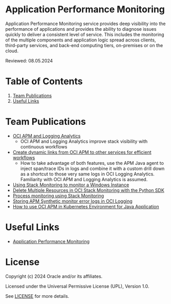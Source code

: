 # Application Performance Monitoring

Application Performance Monitoring service provides deep visibility into the performance of applications and provides the ability to diagnose issues quickly to deliver a consistent level of service. This includes the monitoring of the multiple components and application logic spread across clients, third-party services, and back-end computing tiers, on-premises or on the cloud.

Reviewed: 08.05.2024

# Table of Contents

1. [Team Publications](#team-publications)
2. [Useful Links](#useful-links)


# Team Publications

 - [OCI APM and Logging Analytics](https://blogs.oracle.com/observability/post/connect-apm-with-log-analytics-and-more)
   - OCI APM and Logging Analytics improve stack visibility with continuous workflows
- [Create dynamic links from OCI APM to other services for efficient workflows](https://blogs.oracle.com/observability/post/connect-apm-with-log-analytics-and-more)
   - How to take advantage of both features, use the APM Java agent to inject span/trace IDs in logs and combine it with a custom drill down as a shortcut to those very same logs in OCI Logging Analytics. Familiarity with OCI APM and Logging Analytics is assumed.
- [Using Stack Monitoring to monitor a Windows Instance](https://learnoci.cloud/using-stack-monitoring-to-monitor-a-windows-instance-d5f0d64f5494)
- [Delete Multiple Resources in OCI Stack Monitoring with the Python SDK](https://medium.com/@michtoeth/delete-multiple-resources-in-oci-stack-monitoring-with-the-python-sdk-60fa23970ac1)
- [Process monitoring using Stack Monitoring](https://karthicin.medium.com/process-monitoring-using-stack-monitoring-99908cec31a8)
- [Storing APM Synthetic monitor error logs in OCI Logging](https://karthicin.medium.com/storing-apm-synthetic-monitor-error-logs-in-oci-logging-c2296ce6072f)
- [How to use OCI APM in Kubernetes Environment for Java Application](https://karthicin.medium.com/how-to-use-oci-apm-in-kubernetes-environment-for-java-application-56de2c770a69)


# Useful Links

- [Application Performance Monitoring](https://docs.oracle.com/en-us/iaas/application-performance-monitoring/index.html)


# License

Copyright (c) 2024 Oracle and/or its affiliates.

Licensed under the Universal Permissive License (UPL), Version 1.0.

See [LICENSE](https://github.com/oracle-devrel/technology-engineering/blob/main/LICENSE) for more details.
